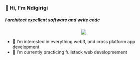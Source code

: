 
### 👋 Hi, I'm Ndigirigi
<h5>
I architect excellent software and write code
  </h5>


<p align="center">
    <img src="https://skillicons.dev/icons?i=git,ts,tailwind,supabase,js,c,solidity,styledcomponents,react,html,css,,py,nodejs,nextjs,netlify,reactnative,mongodb,materialui,java,firebase,express,github,heroku,mysql&perline=6" />
</p>



- 👀 I’m interested in everything web3, and cross platform app development
- 🌱 I’m currently practicing fullstack web developmement


